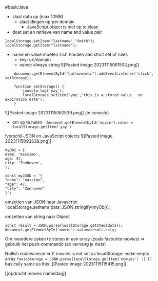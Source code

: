 #basicJava 
- slaat data op (max 10MB)
	- slaat dingen op per domain
		- JavaScript object is niet op te slaan
- doet set en retrieve van name and value pair
```
localStorage.setItem("lastname","Smith");
localStorage.getItem("lastname");
```
- name en value moeten zich houden aan strict set of rules
	- key: url/domain
	- name: always string
![[Pasted image 20231115091502.png]]
```
    document.getElementById('buttonmovie').addEventListener('click', setStorage);

    function setStorage() {
        console.log('yay');
        localStorage.setItem('yay','this is a stored value _ no expiration date');
    }
```

![[Pasted image 20231115092539.png]] 
(in console)
- om op te halen
` document.getElementbyId('movie').value = localStorage.getItem('yay')`

!verschil JSON en JavaScript objects
![[Pasted image 20231115093639.png]]
```
myObj = {
name: 'massimo',
age: 47,
city: 'Zonhoven',
};

const myJSON = '{
"name": "massimo",
"age": 47,
"city": "Zonhoven"
}';
```

omzetten van JSON naar Javascript
`localStorage.setItem('data',JSON.stringify(myObj));

omzetten van string naar Object
```
const result = JSON.parse(localStorage.getItem(data));
document.getElementById('movie').value=result.city;
```
Om meerdere zaken te storen in een array (zoals favourite movies)
=> gebruik het push-commando (zo vervang je niets)

Nullish coalescence  => If movies is not set as localStorage: make empty array
`favieStorage = JSON.parse(localStorage.getItem('movies') || []`
basically same as this
![[Pasted image 20231115115415.png]]

 [[opdracht movies namiddag]]
 
